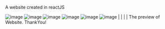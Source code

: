 A website created in reactJS 

![image](https://github.com/ApurvaThorat/webApp-/assets/125549921/1dcdcfcf-f14b-4962-b5fc-3b5182715e41)
![image](https://github.com/ApurvaThorat/webApp-/assets/125549921/2fd861a2-c51d-48f2-9a7f-4962a9ee079a)
![image](https://github.com/ApurvaThorat/webApp-/assets/125549921/1ce9efb0-5a82-4c8c-a6ab-4792f2d52ee3)
![image](https://github.com/ApurvaThorat/webApp-/assets/125549921/b01823ba-a8ab-4e1d-a106-742e4b3243c0)
![image](https://github.com/ApurvaThorat/webApp-/assets/125549921/d5075d70-d17c-4a01-96db-aa03ff7320af)
![image](https://github.com/ApurvaThorat/webApp-/assets/125549921/18f7c966-8cec-4bd7-910f-2801cfa186e8)
|
|
|
|
The preview of Website. ThankYou!

